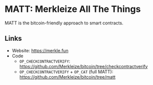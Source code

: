 # MATT: Merkleize All The Things

MATT is the bitcoin-friendly approach to smart contracts.

## Links

* Website: https://merkle.fun
* Code
  * `OP_CHECKCONTRACTVERIFY`: https://github.com/Merkleize/bitcoin/tree/checkcontractverify
  * `OP_CHECKCONTRACTVERIFY` + `OP_CAT` (full MATT): https://github.com/Merkleize/bitcoin/tree/matt
